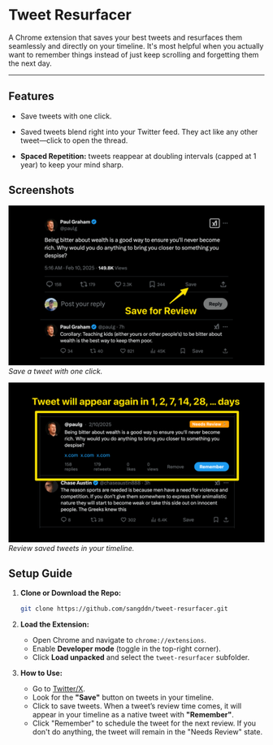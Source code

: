 # Tweet Resurfacer

A Chrome extension that saves your best tweets and resurfaces them seamlessly and directly on your timeline. It's most helpful when you actually want to remember things instead of just keep scrolling and forgetting them the next day.

---

## Features

- Save tweets with one click.

- Saved tweets blend right into your Twitter feed. They act like any other tweet—click to open the thread.

- **Spaced Repetition:** tweets reappear at doubling intervals (capped at 1 year) to keep your mind sharp.

## Screenshots

![Save Tweet](images/save.png)  
*Save a tweet with one click.*

![Review Tweet](images/review.png)  
*Review saved tweets in your timeline.*

## Setup Guide

1. **Clone or Download the Repo:**

   ```bash
   git clone https://github.com/sangddn/tweet-resurfacer.git
   ```

2. **Load the Extension:**

   - Open Chrome and navigate to `chrome://extensions`.
   - Enable **Developer mode** (toggle in the top-right corner).
   - Click **Load unpacked** and select the `tweet-resurfacer` subfolder.

3. **How to Use:**

   - Go to [Twitter/X](https://twitter.com).
   - Look for the **"Save"** button on tweets in your timeline.
   - Click to save tweets. When a tweet’s review time comes, it will appear in your timeline as a native tweet with **"Remember"**.
   - Click "Remember" to schedule the tweet for the next review. If you don't do anything, the tweet will remain in the "Needs Review" state.
